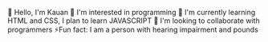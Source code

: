 👋 Hello, I'm Kauan
👀 I'm interested in programming
🌱 I'm currently learning HTML and CSS, I plan to learn JAVASCRIPT
💞️ I'm looking to collaborate with programmers
⚡Fun fact: I am a person with hearing impairment and pounds

<!---
Kauanf44/Kauanf44 is a ✨ special ✨ repository because its `README.md` (this file) appears on your GitHub profile.
You can click the Preview link to take a look at your changes.
--->
